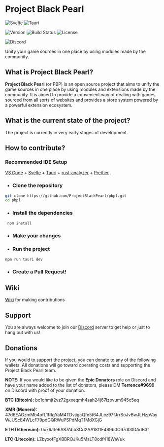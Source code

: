 # Project Black Pearl

![Svelte](https://img.shields.io/badge/Svelte-4A4A55?style=for-the-badge&logo=svelte&logoColor=FF3E00 'Svelte') ![Tauri](https://img.shields.io/badge/Tauri-4A4A55?style=for-the-badge&logo=tauri&logoColor=00D1B2 'Tauri')

![Version](https://img.shields.io/badge/Version-0.3.0-blue?style=for-the-badge) ![Build Status](https://img.shields.io/badge/Status-Beta-green?style=for-the-badge) ![License](https://img.shields.io/badge/License-BSD--3--Clause-blue?style=for-the-badge)

![Discord](https://img.shields.io/discord/1031496547696914482?label=Discord&logo=discord&logoColor=white&style=for-the-badge)

Unify your game sources in one place by using modules made by the community.

## What is Project Black Pearl?

**Project Black Pearl** (or PBP) is an open source project that aims to unify the game sources in one place by using modules and extensions made by the community. It is aimed to provide a convenient way of dealing with games sourced from all sorts of websites and provides a store system powered by a powerful extension ecosystem.

## What is the current state of the project?

The project is currently in very early stages of development.

## How to contribute?

### Recommended IDE Setup

[VS Code](https://code.visualstudio.com/) + [Svelte](https://marketplace.visualstudio.com/items?itemName=svelte.svelte-vscode) + [Tauri](https://marketplace.visualstudio.com/items?itemName=tauri-apps.tauri-vscode) + [rust-analyzer](https://marketplace.visualstudio.com/items?itemName=rust-lang.rust-analyzer) + [Prettier](https://marketplace.visualstudio.com/items?itemName=esbenp.prettier-vscode) .

-   ### Clone the repository

```bash
git clone https://github.com/ProjectBlackPearl/pbpl.git
cd pbpl
```

-   ### Install the dependencies

```bash
 npm install
```

-   ### Make your changes
-   ### Run the project

```bash
npm run tauri dev
```

-   ### Create a Pull Request!

## Wiki

[Wiki](https://projectblackpearl.github.io/wiki/#/) for making contributions

## Support

You are always welcome to join our [Discord](https://discord.gg/NMwySKFjQY) server to get help or just to hang out with us!

## Donations

If you would to support the project, you can donate to any of the following wallets. All donations will go toward operating costs and supporting the Project Black Pearl team.

**NOTE:** If you would like to be given the **Epic Donators** role on Discord and have your name added to the list of donators, please DM **Terrence#9699** on Discord with proof of your donation.

**BTC (Bitcoin):** bc1qhmjt2vz72gxxeqmh4sah24j67lzpvum945c5eq

**XMR (Monero):** 47d6EAGzmMb4ofL1fRgYaM4TDvjigcQfe5t64JLez97fJrrSoJvBwJLHzpVayWJUScE4WLcF79pdGQRWuPSPdMqT1MdXGjG

**ETH (Ethereum):** 0x76a1e6A87Abb8Cd2AA1811E489b0C67d00DAdB3f

**LTC (Litecoin):** LZbyxofFgXBBRQJKu5MsLT8cdf418WaVuk
